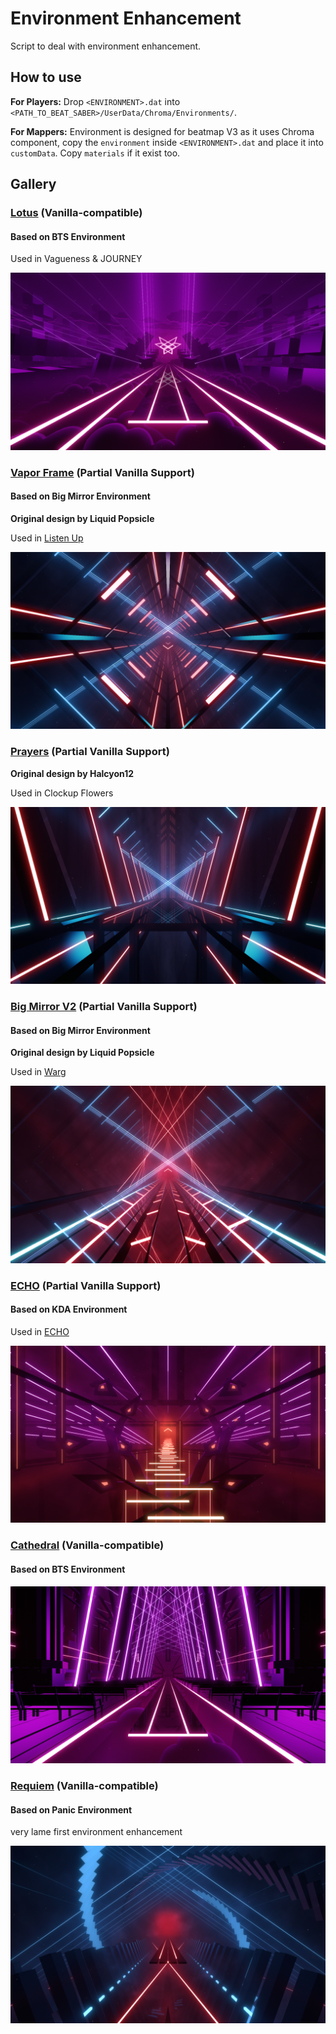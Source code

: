 # Environment Enhancement

Script to deal with environment enhancement.

## How to use

**For Players:** Drop `<ENVIRONMENT>.dat` into `<PATH_TO_BEAT_SABER>/UserData/Chroma/Environments/`.

**For Mappers:** Environment is designed for beatmap V3 as it uses Chroma component, copy the `environment` inside
`<ENVIRONMENT>.dat` and place it into `customData`. Copy `materials` if it exist too.

## Gallery

### [Lotus](./lotus/) (Vanilla-compatible)

#### Based on BTS Environment

Used in Vagueness & JOURNEY

<img src="./lotus/environment.png">

### [Vapor Frame](./vapor-frame/) (Partial Vanilla Support)

#### Based on Big Mirror Environment

**Original design by Liquid Popsicle**

Used in [Listen Up](https://youtu.be/L9ZixwKNlcU)

<img src="./vapor-frame/environment.png">

### [Prayers](./prayers/) (Partial Vanilla Support)

**Original design by Halcyon12**

Used in Clockup Flowers

<img src="./prayers/environment.png">

### [Big Mirror V2](./bmv2/) (Partial Vanilla Support)

#### Based on Big Mirror Environment

**Original design by Liquid Popsicle**

Used in [Warg](https://youtu.be/23Zpmpfy9C0)

<img src="./bmv2/environment.png">

### [ECHO](./echo/) (Partial Vanilla Support)

#### Based on KDA Environment

Used in [ECHO](https://youtu.be/99Z7XqKOnOw)

<img src="./echo/environment.png">

### [Cathedral](./cathedral/) (Vanilla-compatible)

#### Based on BTS Environment

<img src="./cathedral/environment.png">

### [Requiem](./requiem/) (Vanilla-compatible)

#### Based on Panic Environment

very lame first environment enhancement

<img src="./requiem/environment.png">
